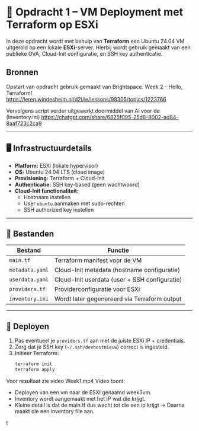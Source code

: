 # 🧱 Opdracht 1 – VM Deployment met Terraform op ESXi

In deze opdracht wordt met behulp van **Terraform** een Ubuntu 24.04 VM uitgerold op een lokale **ESXi**-server. Hierbij wordt gebruik gemaakt van een publieke OVA, Cloud-Init configuratie, en SSH key authenticatie.

## Bronnen

Opstart van opdracht gebruik gemaakt van Brightspace.
Week 2 - Hello, Terraform!
https://leren.windesheim.nl/d2l/le/lessons/98305/topics/1223766


Vervolgens script verder uitgewerkt doormiddel van AI voor de (Inventory.ini)
https://chatgpt.com/share/6825f095-25d8-8002-ad84-8aaf723c2ca9



---

## 🖥️ Infrastructuurdetails

- **Platform:** ESXi (lokale hypervisor)
- **OS:** Ubuntu 24.04 LTS (cloud image)
- **Provisioning:** Terraform + Cloud-Init
- **Authenticatie:** SSH key-based (geen wachtwoord)
- **Cloud-Init functionaliteit:**
  - Hostnaam instellen
  - User `ubuntu` aanmaken met sudo-rechten
  - SSH authorized key instellen

---

## 📁 Bestanden

| Bestand             | Functie                                         |
|----------------------|-------------------------------------------------|
| `main.tf`            | Terraform manifest voor de VM                 |
| `metadata.yaml`      | Cloud-Init metadata (hostname configuratie)   |
| `userdata.yaml`      | Cloud-Init userdata (user + SSH configuratie) |
| `providers.tf`       | Providerconfiguratie voor ESXi                |
| `inventory.ini`      | Wordt later gegenereerd via Terraform output  |

---

## 🚀 Deployen

1. Pas eventueel je `providers.tf` aan met de juiste ESXi IP + credentials.
2. Zorg dat je SSH key (`~/.ssh/devhostnieuw`) correct is ingesteld.
3. Initieer Terraform:
   ```bash
   terraform init
   terraform apply

Voor resultaat zie video Week1.mp4
Video toont:
* Deployen van een vm naar de ESXI genaamd week3vm.
* Inventory wordt aangemaakt met het IP wat die krijgt.
* Kleine detail is dat de main.tf dus wacht tot die een ip krijgt -> Daarna maakt die een inventory file aan.

t
